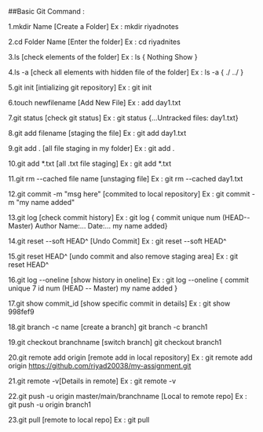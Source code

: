 ##Basic Git Command :

1.mkdir Name [Create a Folder]
  Ex : mkdir riyadnotes

2.cd Folder Name [Enter the folder]
  Ex : cd riyadnites

3.ls [check elements of the folder]
  Ex : ls { Nothing Show } 

4.ls -a [check all elements with hidden file of the folder]
  Ex : ls -a { ./ ../ }

5.git init [intializing git repository]
  Ex : git init 

6.touch newfilename [Add New File]
  Ex : add day1.txt

7.git status [check git status]
  Ex : git status {...Untracked files: day1.txt}

8.git add filename [staging the file]
  Ex : git add day1.txt

9.git add . [all file staging in my folder]
  Ex : git add .

10.git add *.txt [all .txt file staging]
   Ex : git add *.txt

11.git rm --cached file name [unstaging file]
   Ex : git rm --cached day1.txt

12.git commit -m "msg here" [commited to local repository]
  Ex : git commit -m "my name added"

13.git log [check commit history]
   Ex : git log { commit unique num (HEAD--Master)
                  Author Name:...
                  Date:...
                  my name added}

14.git reset --soft HEAD^ [Undo Commit]
   Ex : git reset --soft HEAD^

15.git reset HEAD^ [undo commit and also remove staging area]
   Ex : git reset HEAD^

16.git log --oneline [show history in oneline]
   Ex : git log --oneline { commit unique 7 id num (HEAD -- Master) my name added }

17.git show commit_id [show specific commit in details]
   Ex : git show 998fef9

18.git branch -c name [create a branch]
   git branch -c branch1

19.git checkout branchname [switch branch]
   git checkout branch1

20.git remote add origin <URL> [remote add in local repository]
  Ex : git remote add origin https://github.com/riyad20038/my-assignment.git

21.git remote -v[Details in remote]
   Ex : git remote -v

22.git push -u origin master/main/branchname [Local to remote repo]
   Ex : git push -u origin branch1

23.git pull [remote to local repo]
   Ex : git pull
